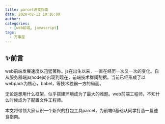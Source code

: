 ```yaml
---
title: parcel速食指南
date: 2020-02-12 10:16:00
author: 
categories:
  - [web前端, javascript]
tags:
  - 万事屋
---
```


## ✨前言

web前端发展速度以迅猛著称。js在出生以来，一直在经历一次又一次的变化。自从服务器端js(nodejs)出现到现在，前端技术群阀割据。当前已经形成了以webpack为核心，babel，等技术独霸一方的局面。

无论是想用什么框架，似乎搭建环境成为了最大的难题。web前端工程师，不知什么时候成为了配置文件工程师。

本文将带领大家认识一个新兴的打包工具parcel，为前端0基础从同学打造一篇速食指南。
